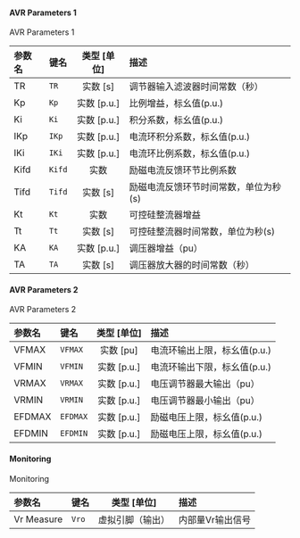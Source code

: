 <!--
DO NOT EDIT THIS FILE DIRECTLY.
This file is generated by tools/comp-docs.js.
All changes will be overwritten by regeneration.
-->

<slot class="model-parameters">

#### AVR Parameters 1

AVR Parameters 1

| 参数名 | 键名 | 类型 [单位] | 描述 |
|:------ |:---- |:-----------:|:---- |
| TR | `TR` | 实数 [s] | 调节器输入滤波器时间常数（秒） |
| Kp | `Kp` | 实数 [p\.u\.] | 比例增益，标幺值(p.u.) |
| Ki | `Ki` | 实数 [p\.u\.] | 积分系数，标幺值(p.u.) |
| IKp | `IKp` | 实数 [p\.u\.] | 电流环积分系数，标幺值(p.u.) |
| IKi | `IKi` | 实数 [p\.u\.] | 电流环比例系数，标幺值(p.u.) |
| Kifd | `Kifd` | 实数 | 励磁电流反馈环节比例系数 |
| Tifd | `Tifd` | 实数 [s] | 励磁电流反馈环节时间常数，单位为秒(s) |
| Kt | `Kt` | 实数 | 可控硅整流器增益 |
| Tt | `Tt` | 实数 [s] | 可控硅整流器时间常数，单位为秒(s) |
| KA | `KA` | 实数 [p\.u\.] | 调压器增益（pu） |
| TA | `TA` | 实数 [s] | 调压器放大器的时间常数（秒） |

#### AVR Parameters 2

AVR Parameters 2

| 参数名 | 键名 | 类型 [单位] | 描述 |
|:------ |:---- |:-----------:|:---- |
| VFMAX | `VFMAX` | 实数 [pu] | 电流环输出上限，标幺值(p.u.) |
| VFMIN | `VFMIN` | 实数 [p\.u\.] | 电流环输出下限，标幺值(p.u.) |
| VRMAX | `VRMAX` | 实数 [p\.u\.] | 电压调节器最大输出（pu） |
| VRMIN | `VRMIN` | 实数 [p\.u\.] | 电压调节器最小输出（pu） |
| EFDMAX | `EFDMAX` | 实数 [p\.u\.] | 励磁电压上限，标幺值(p.u.) |
| EFDMIN | `EFDMIN` | 实数 [p\.u\.] | 励磁电压上限，标幺值(p.u.) |

#### Monitoring

Monitoring

| 参数名 | 键名 | 类型 [单位] | 描述 |
|:------ |:---- |:-----------:|:---- |
| Vr Measure | `Vro` | 虚拟引脚（输出） | 内部量Vr输出信号 |


</slot>
